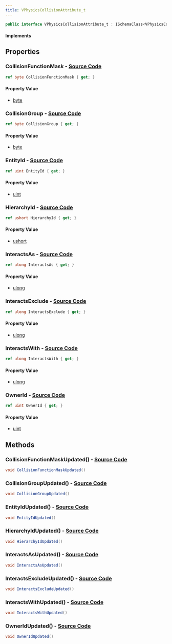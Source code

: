 ```yaml
---
title: VPhysicsCollisionAttribute_t
---
```


```csharp
public interface VPhysicsCollisionAttribute_t : ISchemaClass<VPhysicsCollisionAttribute_t>, ISchemaField, ISchemaClass, INativeHandle
```

#### Implements

## Properties

### **CollisionFunctionMask** - [Source Code](https://github.com/swiftly-solution/swiftlys2/blob/main/managed/src/SwiftlyS2.Generated/Schemas/Interfaces/VPhysicsCollisionAttribute_t.cs#L30)

```csharp
ref byte CollisionFunctionMask { get; }
```

#### Property Value

- [byte](https://learn.microsoft.com/dotnet/api/system.byte)

### **CollisionGroup** - [Source Code](https://github.com/swiftly-solution/swiftlys2/blob/main/managed/src/SwiftlyS2.Generated/Schemas/Interfaces/VPhysicsCollisionAttribute_t.cs#L28)

```csharp
ref byte CollisionGroup { get; }
```

#### Property Value

- [byte](https://learn.microsoft.com/dotnet/api/system.byte)

### **EntityId** - [Source Code](https://github.com/swiftly-solution/swiftlys2/blob/main/managed/src/SwiftlyS2.Generated/Schemas/Interfaces/VPhysicsCollisionAttribute_t.cs#L22)

```csharp
ref uint EntityId { get; }
```

#### Property Value

- [uint](https://learn.microsoft.com/dotnet/api/system.uint32)

### **HierarchyId** - [Source Code](https://github.com/swiftly-solution/swiftlys2/blob/main/managed/src/SwiftlyS2.Generated/Schemas/Interfaces/VPhysicsCollisionAttribute_t.cs#L26)

```csharp
ref ushort HierarchyId { get; }
```

#### Property Value

- [ushort](https://learn.microsoft.com/dotnet/api/system.uint16)

### **InteractsAs** - [Source Code](https://github.com/swiftly-solution/swiftlys2/blob/main/managed/src/SwiftlyS2.Generated/Schemas/Interfaces/VPhysicsCollisionAttribute_t.cs#L16)

```csharp
ref ulong InteractsAs { get; }
```

#### Property Value

- [ulong](https://learn.microsoft.com/dotnet/api/system.uint64)

### **InteractsExclude** - [Source Code](https://github.com/swiftly-solution/swiftlys2/blob/main/managed/src/SwiftlyS2.Generated/Schemas/Interfaces/VPhysicsCollisionAttribute_t.cs#L20)

```csharp
ref ulong InteractsExclude { get; }
```

#### Property Value

- [ulong](https://learn.microsoft.com/dotnet/api/system.uint64)

### **InteractsWith** - [Source Code](https://github.com/swiftly-solution/swiftlys2/blob/main/managed/src/SwiftlyS2.Generated/Schemas/Interfaces/VPhysicsCollisionAttribute_t.cs#L18)

```csharp
ref ulong InteractsWith { get; }
```

#### Property Value

- [ulong](https://learn.microsoft.com/dotnet/api/system.uint64)

### **OwnerId** - [Source Code](https://github.com/swiftly-solution/swiftlys2/blob/main/managed/src/SwiftlyS2.Generated/Schemas/Interfaces/VPhysicsCollisionAttribute_t.cs#L24)

```csharp
ref uint OwnerId { get; }
```

#### Property Value

- [uint](https://learn.microsoft.com/dotnet/api/system.uint32)

## Methods

### **CollisionFunctionMaskUpdated()** - [Source Code](https://github.com/swiftly-solution/swiftlys2/blob/main/managed/src/SwiftlyS2.Generated/Schemas/Interfaces/VPhysicsCollisionAttribute_t.cs#L39)

```csharp
void CollisionFunctionMaskUpdated()
```

### **CollisionGroupUpdated()** - [Source Code](https://github.com/swiftly-solution/swiftlys2/blob/main/managed/src/SwiftlyS2.Generated/Schemas/Interfaces/VPhysicsCollisionAttribute_t.cs#L38)

```csharp
void CollisionGroupUpdated()
```

### **EntityIdUpdated()** - [Source Code](https://github.com/swiftly-solution/swiftlys2/blob/main/managed/src/SwiftlyS2.Generated/Schemas/Interfaces/VPhysicsCollisionAttribute_t.cs#L35)

```csharp
void EntityIdUpdated()
```

### **HierarchyIdUpdated()** - [Source Code](https://github.com/swiftly-solution/swiftlys2/blob/main/managed/src/SwiftlyS2.Generated/Schemas/Interfaces/VPhysicsCollisionAttribute_t.cs#L37)

```csharp
void HierarchyIdUpdated()
```

### **InteractsAsUpdated()** - [Source Code](https://github.com/swiftly-solution/swiftlys2/blob/main/managed/src/SwiftlyS2.Generated/Schemas/Interfaces/VPhysicsCollisionAttribute_t.cs#L32)

```csharp
void InteractsAsUpdated()
```

### **InteractsExcludeUpdated()** - [Source Code](https://github.com/swiftly-solution/swiftlys2/blob/main/managed/src/SwiftlyS2.Generated/Schemas/Interfaces/VPhysicsCollisionAttribute_t.cs#L34)

```csharp
void InteractsExcludeUpdated()
```

### **InteractsWithUpdated()** - [Source Code](https://github.com/swiftly-solution/swiftlys2/blob/main/managed/src/SwiftlyS2.Generated/Schemas/Interfaces/VPhysicsCollisionAttribute_t.cs#L33)

```csharp
void InteractsWithUpdated()
```

### **OwnerIdUpdated()** - [Source Code](https://github.com/swiftly-solution/swiftlys2/blob/main/managed/src/SwiftlyS2.Generated/Schemas/Interfaces/VPhysicsCollisionAttribute_t.cs#L36)

```csharp
void OwnerIdUpdated()
```


